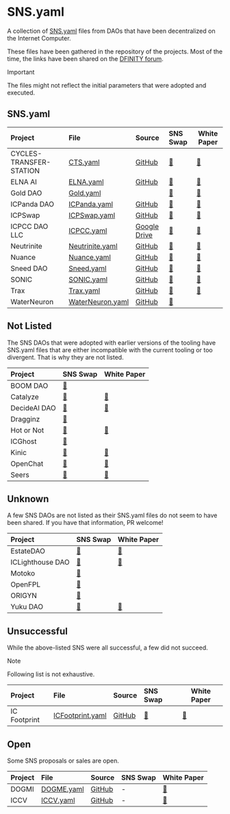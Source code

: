 # SNS.yaml

A collection of [SNS.yaml](https://internetcomputer.org/docs/current/developer-docs/daos/sns/tokenomics/preparation) files from DAOs that have been decentralized on the Internet Computer.

These files have been gathered in the repository of the projects. Most of the time, the links have been shared on the [DFINITY forum](https://forum.dfinity.org/).

> [!IMPORTANT]
> The files might not reflect the initial parameters that were adopted and executed.

## SNS.yaml

| Project                  | File                                           | Source                                                                                          | SNS Swap                                                                                | White Paper                                                                                                                                                 |
|:-------------------------|:-----------------------------------------------|:------------------------------------------------------------------------------------------------|:----------------------------------------------------------------------------------------|-------------------------------------------------------------------------------------------------------------------------------------------------------------|
| CYCLES-TRANSFER-STATION  | [CTS.yaml](sns_init/CTS.yaml)                  | [GitHub](https://github.com/cycles-transfer-station/cts/blob/master/sns/sns_init.yaml)          | [🔗](https://nns.ic0.app/project/?project=ibahq-taaaa-aaaaq-aadna-cai)                  | [🔗](https://github.com/cycles-transfer-station/cts/blob/master/WHITEPAPER.md)                                                                              |
| ELNA AI                  | [ELNA.yaml](sns_init/ELNA.yaml)                | [GitHub](https://github.com/elna-ai/SNS/blob/main/sns_init.yaml)                                | [🔗](https://nns.ic0.app/project/?project=gkoex-viaaa-aaaaq-aacmq-cai)                  | [🔗](https://docs.elna.ai/elna-whitepaper)                                                                                                                  |
| Gold DAO                 | [Gold.yaml](sns_init/Gold.yaml)                |                                                                                                 | [🔗](https://nns.ic0.app/project/?project=tw2vt-hqaaa-aaaaq-aab6a-cai)                  | [🔗](https://gold-dao.gitbook.io/gold-dao-whitepaper/)                                                                                                      |
| ICPanda DAO              | [ICPanda.yaml](sns_init/ICPanda.yaml)          | [GitHub](https://github.com/ldclabs/ic-panda/blob/main/sns_init.yaml)                           | [🔗](https://nns.ic0.app/project/?project=d7wvo-iiaaa-aaaaq-aacsq-cai)                  | [🔗](https://github.com/ldclabs/ic-panda/blob/main/whitepaper/en.md)                                                                                        |
| ICPSwap                  | [ICPSwap.yaml](sns_init/ICPSwap.yaml)          | [GitHub](https://github.com/ICPSwap-Labs/sns/blob/main/sns_init.yaml)                           | [🔗](https://nns.ic0.app/project/?project=csyra-haaaa-aaaaq-aacva-cai)                  | [🔗](https://docs.google.com/document/d/16KtT63wNSXRCV9MAby09bl7oXTpl8k8B7V7wjQ8t6dM/edit#heading=h.e57pzdvzqjth)                                           |
| ICPCC DAO LLC            | [ICPCC.yaml](sns_init/ICPCC.yaml)              | [Google Drive](https://drive.google.com/file/d/1-AFoIATMVhL60hDl7-JDCuPlg3R_aIeC/view)          | [🔗](https://nns.ic0.app/project/?project=l7ra6-uqaaa-aaaaq-aadea-cai)                  | [🔗](https://litepaper.icp-cc.com/)                                                                                                                         |
| Neutrinite               | [Neutrinite.yaml](sns_init/Neutrinite.yaml)    | [GitHub](https://gist.github.com/infu/5eb989bdc77fd835003a808fe0b7b4b3)                         | [🔗](https://nns.ic0.app/project/?project=extk7-gaaaa-aaaaq-aacda-cai)                  | [🔗](https://drive.google.com/file/d/1PtPMKycqh6evLdpHGcAd3dJ_IowgrluY/view?usp=sharing)                                                                    |
| Nuance                   | [Nuance.yaml](sns_init/Nuance.yaml)            | [GitHub](https://github.com/Aikindapps/Nuance/blob/master/sns.yml)                              | [🔗](https://nns.ic0.app/project/?project=rzbmc-yiaaa-aaaaq-aabsq-cai)                  | [🔗](https://nuance.xyz/publication/nuance/white-paper)                                                                                                     |
| Sneed DAO                | [Sneed.yaml](sns_init/Sneed.yaml)              | [GitHub](https://github.com/icsneed/sneed_sns_dapp/blob/main/sns/sns_init.yaml)                 | [🔗](https://nns.ic0.app/project/?project=fp274-iaaaa-aaaaq-aacha-cai)                  | [🔗](https://icsneed.com/?wp=sneed)                                                                                                                         |
| SONIC                    | [SONIC.yaml](sns_init/SONIC.yaml)              | [GitHub](https://github.com/sonicdex/sonic-v1/blob/main/sns/config/sns.yml)                     | [🔗](https://nns.ic0.app/project/?project=qtooy-2yaaa-aaaaq-aabvq-cai)                  | [🔗](https://sonicdex.gitbook.io/sonic-whitepaper/)                                                                                                         |
| Trax                     | [Trax.yaml](sns_init/Trax.yaml)                | [GitHub](https://github.com/onlyontrax/TraxDAO/blob/main/sns/sns_init.yaml)                     | [🔗](https://nns.ic0.app/project/?project=ecu3s-hiaaa-aaaaq-aacaq-cai)                  | [🔗](https://docs.google.com/document/d/1a-NefE8Pqsp5qbKb6TPj3tE1J2e7qWCYu1_FwuLdLF8/edit?usp=sharing)                                                      |
| WaterNeuron              | [WaterNeuron.yaml](sns_init/WaterNeuron.yaml)  | [GitHub](https://github.com/WaterNeuron/WaterNeuron/blob/main/water_neuron_wtn_sns_init.yaml)   | [🔗](https://nns.ic0.app/project/?project=jmod6-4iaaa-aaaaq-aadkq-cai)                  |                                                                                                                                                             |

## Not Listed

The SNS DAOs that were adopted with earlier versions of the tooling have SNS.yaml files that are either incompatible with the current tooling or too divergent. That is why they are not listed.

| Project      | SNS Swap                                                                        | White Paper                                                                                                                                  |
|:-------------|:--------------------------------------------------------------------------------|:---------------------------------------------------------------------------------------------------------------------------------------------|
| BOOM DAO     | [🔗](https://nns.ic0.app/project/?project=xjngq-yaaaa-aaaaq-aabha-cai)          |                                                                                                                                              |
| Catalyze     | [🔗](https://nns.ic0.app/project/?project=uly3p-iqaaa-aaaaq-aabma-cai)          | [🔗](https://catalyze.one/whitepaper/)                                                                                                       |
| DecideAI DAO | [🔗](https://nns.ic0.app/project/?project=x4kx5-ziaaa-aaaaq-aabeq-cai)          | [🔗](https://decideai.gitbook.io/decideai-whitepaper)                                                                                        |
| Dragginz     | [🔗](https://nns.ic0.app/project/?project=zxeu2-7aaaa-aaaaq-aaafa-cai)          |                                                                                                                                              |
| Hot or Not   | [🔗](https://nns.ic0.app/project/?project=67bll-riaaa-aaaaq-aaauq-cai)          | [🔗](https://hotornot.notion.site/Hot-or-Not-Whitepaper-c539179e51f44867979f4372e4635f59)                                                    |
| ICGhost      | [🔗](https://nns.ic0.app/project/?project=4m6il-zqaaa-aaaaq-aaa2a-cai)          |                                                                                                                                              |
| Kinic        | [🔗](https://nns.ic0.app/project/?project=7jkta-eyaaa-aaaaq-aaarq-cai)          | [🔗](https://74iy7-xqaaa-aaaaf-qagra-cai.raw.ic0.app/whitepaper)                                                                             |
| OpenChat     | [🔗](https://nns.ic0.app/project/?project=3e3x2-xyaaa-aaaaq-aaalq-cai)          | [🔗](https://oc.app/whitepaper)                                                                                                              |
| Seers        | [🔗](https://nns.ic0.app/project/?project=u67kc-jyaaa-aaaaq-aabpq-cai)          | [🔗](https://www.notion.so/Seers-Web3-Social-Network-25fa0f505b0141cabb5d7d68a11f572b)                                                       |


## Unknown

A few SNS DAOs are not listed as their SNS.yaml files do not seem to have been shared. If you have that information, PR welcome!

| Project                                            | SNS Swap                                                                       | White Paper                                                                            |
|:---------------------------------------------------|:-------------------------------------------------------------------------------|:---------------------------------------------------------------------------------------|
| EstateDAO                                          | [🔗](https://nns.ic0.app/project/?project=abhsa-pyaaa-aaaaq-aac3q-cai)         | [🔗](https://www.estatedao.org/_files/ugd/1f4d25_11fa88bbc5ed4ed7bb3f8d40aa3918f3.pdf) |
| ICLighthouse DAO                                   | [🔗](https://nns.ic0.app/project/?project=hjcnr-bqaaa-aaaaq-aacka-cai)         | [🔗](https://iclight.house/whitepaper.pdf)                                             |
| Motoko                                             | [🔗](https://nns.ic0.app/project/?project=ko36b-myaaa-aaaaq-aadbq-cai)         |                                                                                        |
| OpenFPL                                            | [🔗](https://nns.ic0.app/project/?project=gyito-zyaaa-aaaaq-aacpq-cai)         |                                                                                        |
| ORIGYN                                             | [🔗](https://nns.ic0.app/project/?project=leu43-oiaaa-aaaaq-aadgq-cai)         |                                                                                        |
| Yuku DAO                                           | [🔗](https://nns.ic0.app/project/?project=cj5nf-5yaaa-aaaaq-aacxq-cai)         | [🔗](https://yuku.app/whitepaper)                                                      |

## Unsuccessful

While the above-listed SNS were all successful, a few did not succeed. 

> [!NOTE]
> Following list is not exhaustive.

| Project                  | File                                           | Source                                                                                          | SNS Swap                                                                                | White Paper                                                                                                                                                 |
|:-------------------------|:-----------------------------------------------|:------------------------------------------------------------------------------------------------|:----------------------------------------------------------------------------------------|-------------------------------------------------------------------------------------------------------------------------------------------------------------|
| IC Footprint             | [ICFootprint.yaml](sns_init/ICFootprint.yaml)  | [GitHub](https://github.com/CarbonCrowd/IC-Footprint/blob/main/sns_init%20(4).yaml)             | [🔗](https://nns.ic0.app/proposal/?u=qoctq-giaaa-aaaaa-aaaea-cai&proposal=131075)       | [🔗](https://firebasestorage.googleapis.com/v0/b/ic-footprint-docs.appspot.com/o/ICF%20Whitepaper.pdf?alt=media&token=4c0aa974-4e8a-4153-809c-f4184ae10f58) |

## Open

Some SNS proposals or sales are open.

| Project | File                              | Source                                                                                            | SNS Swap   | White Paper                                                                                                                                                   |
|:--------|:----------------------------------|:--------------------------------------------------------------------------------------------------|:-----------|---------------------------------------------------------------------------------------------------------------------------------------------------------------|
| DOGMI   | [DOGME.yaml](sns_init/DOGMI.yaml) | [GitHub](https://github.com/AccuSet/dogmi_sneed_sns_dapp/blob/main/sns/sns_init.yaml)             | -          | [🔗](https://drive.google.com/file/d/19zgq0fAgraVmqmdOqKCTiAG7OXamp9PU/view?usp=drivesdk)                                                                     |
| ICCV    | [ICCV.yaml](sns_init/ICCV.yaml)   | [GitHub](https://github.com/IC-VC/sns-init/blob/main/sns_init.yaml)                               | -          | [🔗](https://ic-vc.com/docs/whitepaper.pdf)                                                                                                                   |
